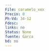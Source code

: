 ```yaml
---
File: caramelo_xox
Precio: 0
Ph-Vd: 34-12
Fdesc: 
links: no
Status: None
fuente: Garca
bd: no
---
```

